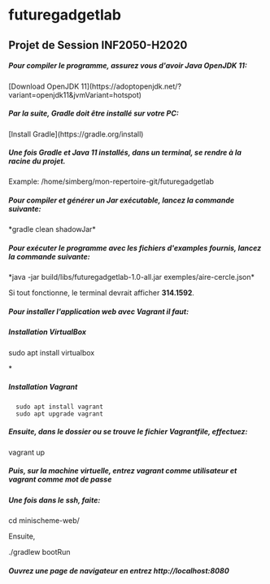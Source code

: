 <h1>futuregadgetlab</h1>
<h2>Projet de Session INF2050-H2020</h2>

<h5>Pour compiler le programme, assurez vous d'avoir Java OpenJDK 11:</h5>
[Download OpenJDK 11](https://adoptopenjdk.net/?variant=openjdk11&jvmVariant=hotspot)

<h5>Par la suite, Gradle doit être installé sur votre PC:</h5>
[Install Gradle](https://gradle.org/install)

<h5>Une fois Gradle et Java 11 installés, dans un terminal, se rendre à la racine du projet.</h5>
Example: /home/simberg/mon-repertoire-git/futuregadgetlab

<h5>Pour compiler et générer un Jar exécutable, lancez la commande suivante:</h5>
*gradle clean shadowJar*

<h5>Pour exécuter le programme avec les fichiers d'examples fournis, lancez la commande suivante:</h5>
*java -jar build/libs/futuregadgetlab-1.0-all.jar exemples/aire-cercle.json*

Si tout fonctionne, le terminal devrait afficher **314.1592**.

<h5>Pour installer l'application web avec Vagrant il faut:</h5>

<h5> Installation VirtualBox</h5>

 sudo apt install virtualbox

*<h5>Installation Vagrant</h5>

```
  sudo apt install vagrant
  sudo apt upgrade vagrant
```
<h5>Ensuite, dans le dossier ou se trouve le fichier Vagrantfile, effectuez:</h5>

vagrant up

<h5>Puis, sur la machine virtuelle, entrez vagrant comme utilisateur et vagrant comme mot de passe</h5>

<h5>Une fois dans le ssh, faite:</h5>

cd minischeme-web/

Ensuite,

./gradlew bootRun

<h5>Ouvrez une page de navigateur en entrez http://localhost:8080</h5>


